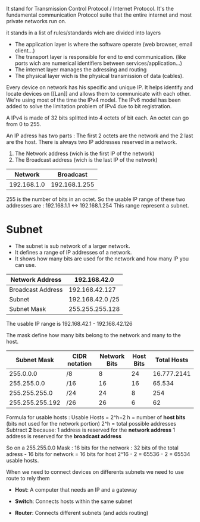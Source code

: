 It stand for Transmission Control Protocol / Internet Protocol.
It's the fundamental communication Protocol suite that the entire internet and most private networks run on.

it stands in a list of rules/standards wich are divided into layers

- The application layer is where the software operate (web browser, email client...)
- The transport layer is responsible for end to end communication. (like ports wich are numerical identifiers between services/application...)
- The internet layer manages the adressing and routing
- The physical layer wich is the physical transmission of data (cables).

Every device on network has his specific and unique IP.
It helps identify and locate devices on [[Lan]] and allows them to communicate with each other.
 We're using most of the time the IPv4 model.
 The IPv6 model has been added to solve the limitation problem of IPv4 due to bit registration.

A IPv4 is made of 32 bits splitted into 4 octets of bit each.
An octet can go from 0 to 255.

An IP adress has two parts :
The first 2 octets are the network and the 2 last are the host.
There is always two IP addresses reserved in a network.
1. The Network address (wich is the first IP of the network)
2. The Broadcast address (wich is the last IP of the network)

| Network     | Broadcast     |
| ----------- | ------------- |
| 192.168.1.0 | 192.168.1.255 |
255 is the number of bits in an octet.
So the usable IP range of these two addresses are :
192.168.1.1 <-> 192.168.1.254
This range represent a subnet.

# Subnet
- The subnet is sub network of a larger network.
- It defines a range of IP addresses of a network.
- It shows how many bits are used for the network and how many IP you can use.

| Network Address   | 192.168.42.0     |
| ----------------- | ---------------- |
| Broadcast Address | 192.168.42.127   |
| Subnet            | 192.168.42.0 /25 |
| Subnet Mask       | 255.255.255.128  |
The usable IP range is 192.168.42.1 - 192.168.42.126

The mask define how many bits belong to the network and many to the host.

| Subnet Mask     | CIDR notation | Network Bits | Host Bits | Total Hosts |
| --------------- | ------------- | ------------ | --------- | ----------- |
| 255.0.0.0       | /8            | 8            | 24        | 16.777.2141 |
| 255.255.0.0     | /16           | 16           | 16        | 65.534      |
| 255.255.255.0   | /24           | 24           | 8         | 254         |
| 255.255.255.192 | /26           | 26           | 6         | 62          |

Formula for usable hosts :
Usable Hosts = 2^h−2
h = number of **host bits** (bits not used for the network portion)
2^h = total possible addresses    
Subtract **2** because:
1 address is reserved for the **network address**
1 address is reserved for the **broadcast address**

So on a 255.255.0.0 Mask :
16 bits for the network : 32 bits of the total adress - 16 bits for network = 16 bits for host
2^16  - 2 = 65536 - 2 = 65534 usable hosts.

When we need to connect devices on differents subnets we need to use route to rely them

- **Host**: A computer that needs an IP and a gateway
    
- **Switch**: Connects hosts within the same subnet
    
- **Router**: Connects different subnets (and adds routing)

